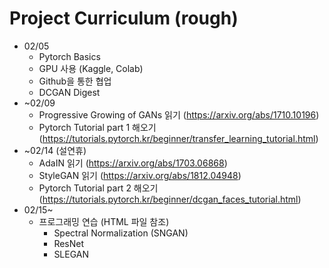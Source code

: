 # Project Curriculum (rough)



- 02/05
  - Pytorch Basics
  - GPU 사용 (Kaggle, Colab)
  - Github을 통한 협업
  - DCGAN Digest
- ~02/09
  - Progressive Growing of GANs 읽기 (https://arxiv.org/abs/1710.10196)
  - Pytorch Tutorial part 1 해오기 (https://tutorials.pytorch.kr/beginner/transfer_learning_tutorial.html)
- ~02/14 (설연휴)
  - AdaIN 읽기 (https://arxiv.org/abs/1703.06868)
  - StyleGAN 읽기 (https://arxiv.org/abs/1812.04948)
  - Pytorch Tutorial part 2 해오기 (https://tutorials.pytorch.kr/beginner/dcgan_faces_tutorial.html)
- 02/15~ 
  - 프로그래밍 연습 (HTML 파일 참조)
    - Spectral Normalization (SNGAN)
    - ResNet
    - SLEGAN

